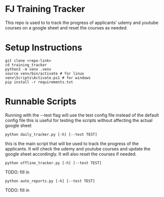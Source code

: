 # FJ Training Tracker

This repo is used to  to track the progress of applicants' udemy and youtube courses on a google sheet and reset the courses as needed.

# Setup Instructions
```
git clone <repo-link>
cd training_tracker
python3 -m venv .venv
source venv/bin/activate # for linux
venv\Scripts\Activate.ps1 # for windows
pip install -r requirements.txt
```

# Runnable Scripts
Running with the --test flag will use the test config file instead of the default config file this is useful for testing the scripts without affecting the actual google sheet
```
python daily_tracker.py [-h] [--test TEST]
```
this is the main script that will be used to track the progress of the applicants. It will check the udemy and youtube courses and update the google sheet accordingly. It will also reset the courses if needed.

```
python offline_tracker.py [-h] [--test TEST]
```
TODO: fill in
```
python auto_reports.py [-h] [--test TEST]
```
TODO: fill in

